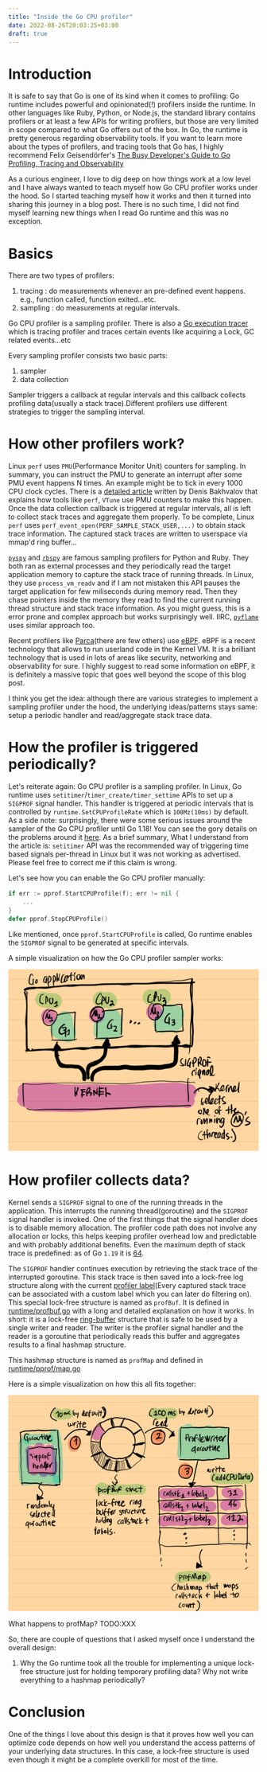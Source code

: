 ```yaml
---
title: "Inside the Go CPU profiler"
date: 2022-08-26T20:03:25+03:00
draft: true
---
```


# Introduction

It is safe to say that Go is one of its kind when it comes to profiling: Go runtime 
includes powerful and opinionated(!) profilers inside the runtime. In other languages like
Ruby, Python, or Node.js, the standard library contains profilers or at least a few APIs for writing 
profilers, but those are very limited in scope compared to what Go offers out of the box. In Go, the runtime is pretty generous regarding observability tools. If you want to
learn more about the types of profilers, and tracing tools that Go has, I highly recommend Felix Geisendörfer's
[The Busy Developer's Guide to Go Profiling, Tracing and Observability](https://github.com/DataDog/go-profiler-notes/blob/main/guide/README.md)

As a curious engineer, I love to dig deep on how things work at a low level and I have always wanted to teach 
myself how Go CPU profiler works under the hood. So I started teaching myself how it works and 
then it turned into sharing this journey in a blog post. There is no such time, I did not find myself learning new things
when I read Go runtime and this was no exception. 

# Basics

There are two types of profilers:
 1. tracing : do measurements whenever an pre-defined event happens. e.g., function called, function exited...etc.
 2. sampling : do measurements at regular intervals.

 Go CPU profiler is a sampling profiler. There is also a [Go execution tracer](https://pkg.go.dev/runtime/trace) which is 
 tracing profiler and traces certain events like acquiring a Lock, GC related events...etc

Every sampling profiler consists two basic parts:
1. sampler
2. data collection

Sampler triggers a callback at regular intervals and this callback collects profiling data(usually a stack trace).Different
profilers use different strategies to trigger the sampling interval.

# How other profilers work?

Linux `perf` uses `PMU`(Performance Monitor Unit) counters for sampling. In summary, you can instruct the PMU to generate an interrupt after some PMU event happens N times. An example might be to tick in every 1000 CPU clock cycles. There is a [detailed article](https://easyperf.net/blog/2018/06/01/PMU-counters-and-profiling-basics) written by Denis Bakhvalov that explains how tools like `perf`, `VTune` use PMU counters to make this happen. Once the data collection callback is triggered at regular intervals, all is left to collect stack traces and aggregate them properly. To be complete, Linux `perf` uses `perf_event_open(PERF_SAMPLE_STACK_USER,...)` to obtain stack trace information. The captured stack traces are written to userspace via mmap'd ring buffer...

[`pyspy`](https://github.com/benfred/py-spy) and [`rbspy`](https://github.com/rbspy/rbspy) are famous sampling profilers for Python and Ruby. They both ran as external processes and they periodically read the target application memory to capture the stack trace of running threads. In Linux, they use `process_vm_readv` and if I am not mistaken this API pauses the target application for few miliseconds during memory read. Then they chase pointers inside the memory they read to find the current running thread structure and stack trace information. As you might guess, this is a error prone and complex approach but works surprisingly well. IIRC, [`pyflame`](https://github.com/uber-archive/pyflame) uses similar approach too.

Recent profilers like [Parca](parca.dev)(there are few others) use [eBPF](https://ebpf.io/). eBPF is a recent technology that allows to run userland code in the Kernel VM. It is a brilliant technology that is used in lots of areas like security, networking and observability for sure. I highly suggest to read some information on eBPF, it is definitely a massive topic that goes well beyond the scope of this blog post.

I think you get the idea: although there are various strategies to implement a sampling profiler under the hood, the underlying ideas/patterns stays same:
setup a periodic handler and read/aggregate stack trace data.

# How the profiler is triggered periodically?

Let's reiterate again: Go CPU profiler is a sampling profiler. In Linux, Go runtime uses `setitimer`/`timer_create/timer_settime` APIs to set up a `SIGPROF` signal handler. This handler is triggered at periodic intervals that is controlled by `runtime.SetCPUProfileRate` which is `100Mz(10ms)` by default. As a side note: surprisingly, there were some serious issues around the sampler of the Go CPU profiler until Go 1.18! You can see the gory details on the problems around it [here](https://www.datadoghq.com/blog/engineering/profiling-improvements-in-go-1-18/). As a brief summary, What I understand from the article is: `setitimer` API was the recommended way of triggering time based signals per-thread in Linux but it was not working as advertised. Please feel free to correct me if this claim is wrong. 

Let's see how you can enable the Go CPU profiler manually:

```go
if err := pprof.StartCPUProfile(f); err != nil {
    ...
}
defer pprof.StopCPUProfile()
```

Like mentioned, once `pprof.StartCPUProfile` is called, Go runtime enables the `SIGPROF` signal to be generated at specific intervals.

A simple visualization on how the Go CPU profiler sampler works:

![SIGPROF signal in the Go runtime](/sigprof.png)

# How profiler collects data?

Kernel sends a `SIGPROF` signal to one of the running threads in the application. This interrupts the running thread(goroutine) and the `SIGPROF` signal handler is invoked. One of the first things that the signal handler does is to disable memory allocation. The profiler code path does not involve any allocation or locks, this helps keeping profiler overhead low and predictable and with probably additional benefits. Even the maximum depth of stack trace is predefined: as of Go `1.19` it is [64](https://github.com/golang/go/blob/54cf1b107d24e135990314b56b02264dba8620fc/src/runtime/cpuprof.go#L22).

The `SIGPROF` handler continues execution by retrieving the stack trace of the interrupted goroutine. This stack trace is then saved into a lock-free log structure along with the current [profiler label](https://rakyll.org/profiler-labels/)(Every captured stack trace can be associated with a custom label which you can later do filtering on). This special lock-free structure is named as `profBuf`. It is defined in [runtime/profbuf.go](https://github.com/golang/go/blob/master/src/runtime/profbuf.go) with a long and detailed explanation on how it works. In short: it is a lock-free [ring-buffer](https://en.wikipedia.org/wiki/Circular_buffer) structure that is safe to be used by a single writer and reader. The writer is the profiler signal handler and the reader is a goroutine that periodically reads this buffer and aggregates results to a final hashmap structure.

This hashmap structure is named as `profMap` and defined in [runtime/pprof/map.go](https://github.com/golang/go/blob/master/src/runtime/pprof/map.go)

Here is a simple visualization on how this all fits together:

![SIGPROF handler](/sigprof_handler.png)

What happens to profMap? TODO:XXX

So, there are couple of questions that I asked myself once I understand the overall design:

1. Why the Go runtime took all the trouble for implementing a unique lock-free structure just for holding temporary profiling data? Why not write everything to a hashmap
periodically?

# Conclusion

One of the things I love about this design is that it proves how well you can optimize code depends on how well you understand the access patterns of your underlying data structures. In this case, a lock-free structure is used even though it might be a complete overkill for most of the time.
